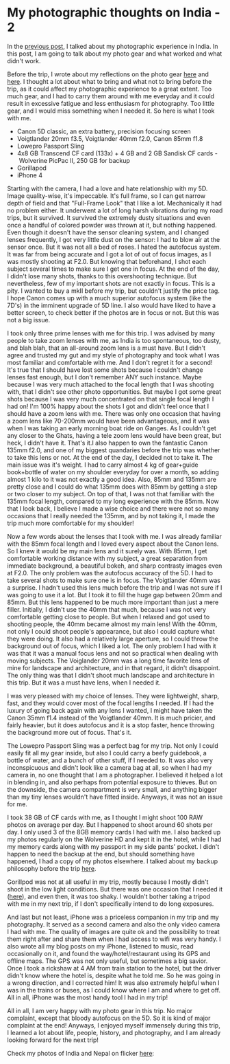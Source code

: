 # My photographic thoughts on India - 2

In the [previous post](https://photopensieve.github.io/2011/11/12/my-photography-thoughts-on-india-1.html), I talked about my photographic experience in India. In this post, I am going to talk about my photo gear and what worked and what didn't work.

Before the trip, I wrote about my reflections on the photo gear [here](https://photopensieve.github.io/2011/08/14/my-travel-photo-gear-1.html) and [here](https://photopensieve.github.io/2011/08/23/my-travel-photo-gear-2.html). I thought a lot about what to bring and what not to bring before the trip, as it could affect my photographic experience to a great extent. Too much gear, and I had to carry them around with me everyday and it could result in excessive fatigue and less enthusiasm for photography. Too little gear, and I would miss something when I needed it. So here is what I took with me.

- Canon 5D classic, an extra battery, precision focusing screen
- Voigtlander 20mm f3.5, Voigtlander 40mm f2.0, Canon 85mm f1.8
- Lowepro Passport Sling
- 4x8 GB Transcend CF card (133x) + 4 GB and 2 GB Sandisk CF cards
- Wolverine PicPac II, 250 GB for backup
- Gorillapod
- iPhone 4

Starting with the camera, I had a love and hate relationship with my 5D. Image quality-wise, it's impeccable. It's full frame, so I can get narrow depth of field and that "Full-Frame Look" that I like a lot. Mechanically it had no problem either. It underwent a lot of long harsh vibrations during my road trips, but it survived. It survived the extremely dusty situations and even once a handful of colored powder was thrown at it, but nothing happened. Even though it doesn't have the sensor cleaning system, and I changed lenses frequently, I got very little dust on the sensor: I had to blow air at the sensor once. But it was not all a bed of roses. I hated the autofocus system. It was far from being accurate and I got a lot of out of focus images, as I was mostly shooting at F2.0. But knowing that beforehand, I shot each subject several times to make sure I get one in focus. At the end of the day, I didn't lose many shots, thanks to this overshooting technique. But nevertheless, few of my important shots are not exactly in focus. This is a pity. I wanted to buy a mkII before my trip, but couldn't justify the price tag. I hope Canon comes up with a much superior autofocus system (like the 7D's) in the imminent upgrade of 5D line. I also would have liked to have a better screen, to check better if the photos are in focus or not. But this was not a big issue.

I took only three prime lenses with me for this trip. I was advised by many people to take zoom lenses with me, as India is too spontaneous, too dusty, and blah blah, that an all-around zoom lens is a must have. But I didn't agree and trusted my gut and my style of photography and took what I was most familiar and comfortable with me. And I don't regret it for a second! It's true that I should have lost some shots because I couldn't change lenses fast enough, but I don't remember ANY such instance. Maybe because I was very much attached to the focal length that I was shooting with, that I didn't see other photo opportunities. But maybe I got some great shots because I was very much concentrated on that single focal length I had on! I'm 100% happy about the shots I got and didn't feel once that I should have a zoom lens with me. There was only one occasion that having a zoom lens like 70-200mm would have been advantageous, and it was when I was taking an early morning boat ride on Ganges. As I couldn't get any closer to the Ghats, having a tele zoom lens would have been great, but heck, I didn't have it. That's it.I also happen to own the fantastic Canon 135mm f2.0, and one of my biggest quandaries before the trip was whether to take this lens or not. At the end of the day, I decided not to take it. The main issue was it's weight. I had to carry almost 4 kg of gear+guide book+bottle of water on my shoulder everyday for over a month, so adding almost 1 kilo to it was not exactly a good idea. Also, 85mm and 135mm are pretty close and I could do what 135mm does with 85mm by getting a step or two closer to my subject. On top of that, I was not that familiar with the 135mm focal length, compared to my long experience with the 85mm. Now that I look back, I believe I made a wise choice and there were not so many occasions that I really needed the 135mm, and by not taking it, I made the trip much more comfortable for my shoulder!

Now a few words about the lenses that I took with me. I was already familiar with the 85mm focal length and I loved every aspect about the Canon lens. So I knew it would be my main lens and it surely was. With 85mm, I get comfortable working distance with my subject, a great separation from immediate background, a beautiful bokeh, and sharp contrasty images even at F2.0. The only problem was the autofocus accuracy of the 5D. I had to take several shots to make sure one is in focus. The Voigtlander 40mm was a surprise. I hadn't used this lens much before the trip and I was not sure if I was going to use it a lot. But I took it to fill the huge gap between 20mm and 85mm. But this lens happened to be much more important than just a mere filler. Initially, I didn't use the 40mm that much, because I was not very comfortable getting close to people. But when I relaxed and got used to shooting people, the 40mm became almost my main lens! With the 40mm, not only I could shoot people's appearance, but also I could capture what they were doing. It also had a relatively large aperture, so I could throw the background out of focus, which I liked a lot. The only problem I had with it was that it was a manual focus lens and not so practical when dealing with moving subjects. The Voiglander 20mm was a long time favorite lens of mine for landscape and architecture, and in that regard, it didn't disappoint. The only thing was that I didn't shoot much landscape and architecture in this trip. But it was a must have lens, when I needed it.

I was very pleased with my choice of lenses. They were lightweight, sharp, fast, and they would cover most of the focal lengths I needed. If I had the luxury of going back again with any lens I wanted, I might have taken the Canon 35mm f1.4 instead of the Voigtlander 40mm. It is much pricier, and fairly heavier, but it does autofocus and it is a stop faster, hence throwing the background more out of focus. That's it.

The Lowepro Passport Sling was a perfect bag for my trip. Not only I could easily fit all my gear inside, but also I could carry a beefy guidebook, a bottle of water, and a bunch of other stuff, if I needed to. It was also very inconspicuous and didn't look like a camera bag at all, so when I had my camera in, no one thought that I am a photographer. I believed it helped a lot in blending in, and also perhaps from potential exposure to thieves. But on the downside, the camera compartment is very small, and anything bigger than my tiny lenses wouldn't have fitted inside. Anyways, it was not an issue for me.

I took 38 GB of CF cards with me, as I thought I might shoot 100 RAW photos on average per day. But I happened to shoot around 60 shots per day. I only used 3 of the 8GB memory cards I had with me. I also backed up my photos regularly on the Wolverine HD and kept it in the hotel, while I had my memory cards along with my passport in my side pants' pocket. I didn't happen to need the backup at the end, but should something have happened, I had a copy of my photos elsewhere. I talked about my backup philosophy before the trip [here](https://photopensieve.github.io/2011/08/23/my-travel-photo-gear-2.html).

Gorillpod was not at all useful in my trip, mostly because I mostly didn't shoot in the low light conditions. But there was one occasion that I needed it ([here](http://www.flickr.com/photos/8413680@N08/6304293426/in/set-72157628031745002)), and even then, it was too shaky. I wouldn't bother taking a tripod with me in my next trip, if I don't specifically intend to do long exposures.

And last but not least, iPhone was a priceless companion in my trip and my photography. It served as a second camera and also the only video camera I had with me. The quality of images are quite ok and the possibility to treat them right after and share them when I had access to wifi was very handy. I also wrote all my blog posts on my iPhone, listened to music, read occasionally on it, and found the way/hotel/restaurant using its GPS and offline maps. The GPS was not only useful, but sometimes a big savior. Once I took a rickshaw at 4 AM from train station to the hotel, but the driver didn't know where the hotel is, despite what he told me. So he was going in a wrong direction, and I corrected him! It was also extremely helpful when I was in the trains or buses, as I could know where I am and where to get off. All in all, iPhone was the most handy tool I had in my trip!

All in all, I am very happy with my photo gear in this trip. No major complaint, except that bloody autofocus on the 5D. So it is kind of major complaint at the end! Anyways, I enjoyed myself immensely during this trip, I learned a lot about life, people, history, and photography, and I am already looking forward for the next trip!

Check my photos of India and Nepal on flicker [here](http://www.flickr.com/photos/8413680@N08/):